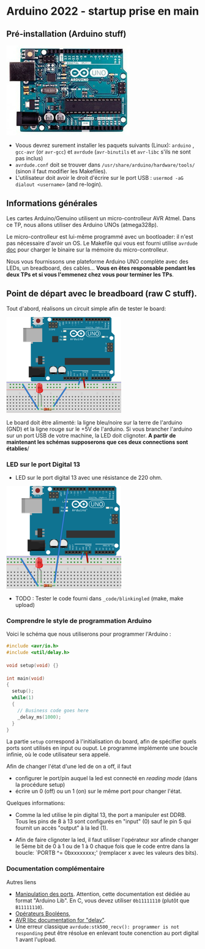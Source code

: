 # Arduino 2022 - startup prise en main

## Pré-installation (Arduino stuff)

![Platforme Arduino Uno](figs/arduino-uno-dip-rev3.png)

  * Voous devrez surement installer les paquets suivants (Linux): `arduino` ,
`gcc-avr` (or `avr-gcc`) et `avrdude` (`avr-binutils` et `avr-libc` s'ils ne sont pas inclus)
  * `avrdude.conf` doit se trouver dans `/usr/share/arduino/hardware/tools/` (sinon il faut modifier les Makefiles).
  * L'utilisateur doit avoir le droit d'écrire sur le port USB :
`usermod -aG dialout <username>` (and re-login).


## Informations générales

Les cartes Arduino/Genuino utilisent un micro-controlleur AVR
Atmel. Dans ce TP, nous allons utiliser des Arduino UNOs (atmega328p).

Le micro-controlleur est lui-même programmé avec un bootloader: il
n'est pas nécessaire d'avoir un OS. Le Makefile qui vous est fourni
utilise `avrdude` [doc](http://www.nongnu.org/avrdude/) pour charger
le binaire sur la mémoire du micro-controlleur.

Nous vous fournissons une plateforme Arduino UNO complète avec des
LEDs, un breadboard, des cables... **Vous en êtes responsable pendant
les deux TPs et si vous l'emmenez chez vous pour terminer les TPs**.

## Point de départ avec le breadboard (raw C stuff).

Tout d'abord, réalisons un circuit simple afin de tester le board: 

![Simple led](figs/p-mini_circuit_cut.png)

Le board doit être alimenté: la ligne bleu/noire sur la terre de
l'arduino (GND) et la ligne rouge sur le +5V de l'arduino. Si vous
brancher l'arduino sur un port USB de votre machine, la LED doit
clignoter. **A partir de maintenant les schémas supposerons que ces deux connections sont établies**/

### LED sur le port Digital 13

* LED sur le port digital 13 avec une résistance de 220 ohm.

![Arduino Uno + Led on Port Digital 13](figs/p-led_schema1_port13_cut.png)

* TODO : Tester le code fourni dans `_code/blinkingled` (make, make
  upload)
  
### Comprendre le style de programmation Arduino

Voici le schéma que nous utiliserons pour programmer l'Arduino :

```C
#include <avr/io.h>
#include <util/delay.h>

void setup(void) {}

int main(void)
{
  setup();
  while(1)
  {
    // Business code goes here
    _delay_ms(1000);
  }
}
```

La partie `setup` correspond à l'initialisation du board, afin de spécifier quels ports sont utilisés en input ou ouput. Le programme implémente une boucle infinie, où le code utilisateur sera appelé.

Afin de changer l'état d'une led de on a off, il faut 
* configurer le port/pin auquel la led est connecté en
  _reading mode_ (dans la procédure setup)
* écrire un 0 (off) ou un 1 (on) sur le même port pour changer l'état.

Quelques informations:
* Comme la led utilise le pin digital 13, the port a manipuler
  est DDRB. Tous les pins de 8 à 13 sont configurés en "input" (0)
  sauf le pin 5 qui fournit un accès "output" à la led (1).

* Afin de faire clignoter la led, il faut utiliser l'opérateur xor
  afinde changer le 5ème bit de 0 à 1 ou de 1 à 0 chaque 
  fois que le code entre dans la boucle: `PORTB ^= 0bxxxxxxxx;' (remplacer x
  avec les valeurs des bits).

### Documentation complémentaire

Autres liens
* [Manipulation des ports](https://www.arduino.cc/en/Reference/PortManipulation). Attention,
cette documentation est dédiée au format "Arduino Lib". En C, vous devez utiliser
`0b11111110` (plutôt que `B11111110`).
* [Opérateurs Booléens](http://playground.arduino.cc/Code/BitMath),
* [AVR libc documentation for "delay"](http://www.nongnu.org/avr-libc/user-manual/group__util__delay.html).
* Une erreur classique `avrdude:stk500_recv(): programmer is not responding` peut être résolue en enlevant toute conenction au port digital 1 avant l'upload.

